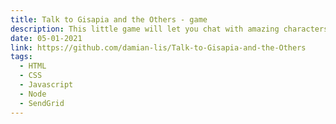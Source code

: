 ```yaml
---
title: Talk to Gisapia and the Others - game
description: This little game will let you chat with amazing characters who will remember and understand your answers.
date: 05-01-2021
link: https://github.com/damian-lis/Talk-to-Gisapia-and-the-Others
tags:
  - HTML
  - CSS
  - Javascript
  - Node
  - SendGrid
---
```

